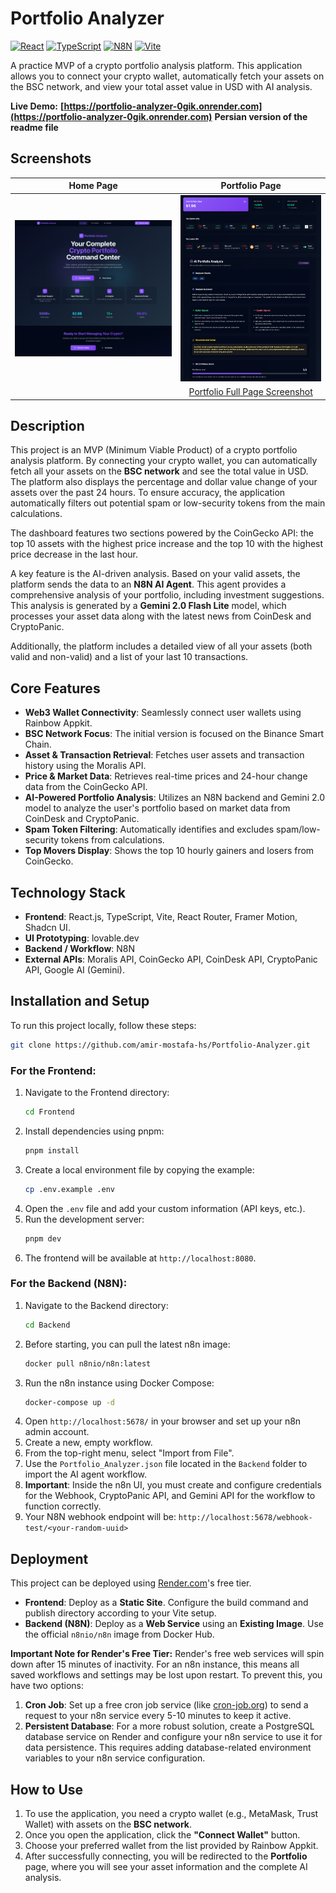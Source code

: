 # Portfolio Analyzer

[![React](https://img.shields.io/badge/React-18.3.1-blue?logo=react)](https://reactjs.org/)
[![TypeScript](https://img.shields.io/badge/TypeScript-5.5.3-blue?logo=typescript)](https://www.typescriptlang.org/)
[![N8N](https://img.shields.io/badge/N8N-Workflow-orange?logo=n8n)](https://n8n.io/)
[![Vite](https://img.shields.io/badge/Vite-5.4.1-purple?logo=vite)](https://vitejs.dev/)

A practice MVP of a crypto portfolio analysis platform. This application allows you to connect your crypto wallet, automatically fetch your assets on the BSC network, and view your total asset value in USD with AI analysis.

**Live Demo:** **[https://portfolio-analyzer-0gik.onrender.com](https://portfolio-analyzer-0gik.onrender.com)**
**Persian version of the readme file**

## Screenshots

|                                Home Page                                 |                                     Portfolio Page                                      |
| :----------------------------------------------------------------------: | :-------------------------------------------------------------------------------------: |
| ![_[Home Page Screenshot]_](Frontend/public/screencapture-home-page.png) |   ![_[Portfolio Page Screenshot]_](Frontend/public/screencapture-portfolio-page.png)    |
|                                                                          | [Portfolio Full Page Screenshot](Frontend/public/screencapture-portfolio-full-page.png) |

## Description

This project is an MVP (Minimum Viable Product) of a crypto portfolio analysis platform. By connecting your crypto wallet, you can automatically fetch all your assets on the **BSC network** and see the total value in USD. The platform also displays the percentage and dollar value change of your assets over the past 24 hours. To ensure accuracy, the application automatically filters out potential spam or low-security tokens from the main calculations.

The dashboard features two sections powered by the CoinGecko API: the top 10 assets with the highest price increase and the top 10 with the highest price decrease in the last hour.

A key feature is the AI-driven analysis. Based on your valid assets, the platform sends the data to an **N8N AI Agent**. This agent provides a comprehensive analysis of your portfolio, including investment suggestions. This analysis is generated by a **Gemini 2.0 Flash Lite** model, which processes your asset data along with the latest news from CoinDesk and CryptoPanic.

Additionally, the platform includes a detailed view of all your assets (both valid and non-valid) and a list of your last 10 transactions.

## Core Features

- **Web3 Wallet Connectivity**: Seamlessly connect user wallets using Rainbow Appkit.
- **BSC Network Focus**: The initial version is focused on the Binance Smart Chain.
- **Asset & Transaction Retrieval**: Fetches user assets and transaction history using the Moralis API.
- **Price & Market Data**: Retrieves real-time prices and 24-hour change data from the CoinGecko API.
- **AI-Powered Portfolio Analysis**: Utilizes an N8N backend and Gemini 2.0 model to analyze the user's portfolio based on market data from CoinDesk and CryptoPanic.
- **Spam Token Filtering**: Automatically identifies and excludes spam/low-security tokens from calculations.
- **Top Movers Display**: Shows the top 10 hourly gainers and losers from CoinGecko.

## Technology Stack

- **Frontend**: React.js, TypeScript, Vite, React Router, Framer Motion, Shadcn UI.
- **UI Prototyping**: lovable.dev
- **Backend / Workflow**: N8N
- **External APIs**: Moralis API, CoinGecko API, CoinDesk API, CryptoPanic API, Google AI (Gemini).

## Installation and Setup

To run this project locally, follow these steps:

```bash
git clone https://github.com/amir-mostafa-hs/Portfolio-Analyzer.git
```

### For the Frontend:

1.  Navigate to the Frontend directory:
    ```bash
    cd Frontend
    ```
2.  Install dependencies using pnpm:
    ```bash
    pnpm install
    ```
3.  Create a local environment file by copying the example:
    ```bash
    cp .env.example .env
    ```
4.  Open the `.env` file and add your custom information (API keys, etc.).
5.  Run the development server:
    ```bash
    pnpm dev
    ```
6.  The frontend will be available at `http://localhost:8080`.

### For the Backend (N8N):

1.  Navigate to the Backend directory:
    ```bash
    cd Backend
    ```
2.  Before starting, you can pull the latest n8n image:
    ```bash
    docker pull n8nio/n8n:latest
    ```
3.  Run the n8n instance using Docker Compose:
    ```bash
    docker-compose up -d
    ```
4.  Open `http://localhost:5678/` in your browser and set up your n8n admin account.
5.  Create a new, empty workflow.
6.  From the top-right menu, select "Import from File".
7.  Use the `Portfolio_Analyzer.json` file located in the `Backend` folder to import the AI agent workflow.
8.  **Important**: Inside the n8n UI, you must create and configure credentials for the Webhook, CryptoPanic API, and Gemini API for the workflow to function correctly.
9.  Your N8N webhook endpoint will be: `http://localhost:5678/webhook-test/<your-random-uuid>`

## Deployment

This project can be deployed using [Render.com](http.render.com)'s free tier.

- **Frontend**: Deploy as a **Static Site**. Configure the build command and publish directory according to your Vite setup.
- **Backend (N8N)**: Deploy as a **Web Service** using an **Existing Image**. Use the official `n8nio/n8n` image from Docker Hub.

**Important Note for Render's Free Tier:**
Render's free web services will spin down after 15 minutes of inactivity. For an n8n instance, this means all saved workflows and settings may be lost upon restart. To prevent this, you have two options:

1.  **Cron Job**: Set up a free cron job service (like [cron-job.org](http://cron-job.org)) to send a request to your n8n service every 5-10 minutes to keep it active.
2.  **Persistent Database**: For a more robust solution, create a PostgreSQL database service on Render and configure your n8n service to use it for data persistence. This requires adding database-related environment variables to your n8n service configuration.

## How to Use

1.  To use the application, you need a crypto wallet (e.g., MetaMask, Trust Wallet) with assets on the **BSC network**.
2.  Once you open the application, click the **"Connect Wallet"** button.
3.  Choose your preferred wallet from the list provided by Rainbow Appkit.
4.  After successfully connecting, you will be redirected to the **Portfolio** page, where you will see your asset information and the complete AI analysis.
